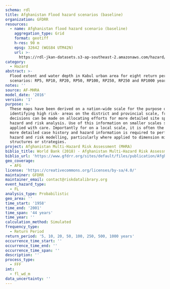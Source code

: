 ```yaml
---
schema: rdl
title: Afghanistan Flood hazard scenarios (baseline)
organization: GFDRR
resources:
  - name: Afghanistan flood hazard scenario (baseline)
    aggregation_type: Grid
    format: geotiff
    h-res: 90 m
    epsg: 32642 (WGS84 UTM42N)
    url: >-
      https://rdl-jkan-datasets.s3-ap-southeast-2.amazonaws.com/hazard/hzd-afg-fl.zip
category:
  - Hazard
abstract: >-
  Flood extent and water depth in Kabul urban area for eight return period
  scenarios: RP5, RP10, RP20, RP50, RP100, RP250, RP250 and RP1000 years.
notes: ''
source: AF-MHRA
model_date: '2016'
version: '1'
purpose: >-
  These maps have been derived on a nation-wide scale for the purpose of
  identifying high risk- areas on the district and provincial scale, from which
  decisions can be made on allocating efforts for more detailed site specific
  hazard and risk analysis. Use of this information on smaller scales should be
  applied with care. Importantly for on a local scale, it is often the case that
  more detailed case history and hazard information is required to perform such
  hazard and risk modelling, particularly where applied to dimension mitigation
  structures or strategies.
project: Afghanistan Multi-Hazard Risk Assessment (MHRA)
biblio_title: World Bank (2018) - Afghanistan Multi-Hazard Risk Assessment
biblio_url: 'https://www.gfdrr.org/sites/default/files/publication/Afghanistan_MHRA.pdf'
geo_coverage:
  - AFG
license: 'https://creativecommons.org/licenses/by-sa/4.0/'
maintainer: GFDRR
maintainer_email: contact@riskdatalibrary.org
event_hazard_type:
  - FL
analysis_type: Probabilistic
geo_area: ''
time_start: '1958'
time_end: '2001'
time_span: '44 years'
time_year: ''
calculation_method: Simulated
frequency_type:
  - Return Period
return_period: '5, 10, 20, 50, 100, 250, 500, 1000 years'
occurrence_time_start: ''
occurrence_time_end: ''
occurrence_time_span: ''
description: ''
process_type:
  - FFF
imt:
  - fl_wd_m
data_uncertainty: ''
---
```

